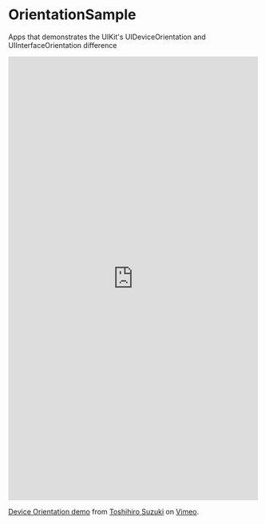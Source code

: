 # OrientationSample
Apps that demonstrates the UIKit's UIDeviceOrientation and UIInterfaceOrientation difference

<iframe src="https://player.vimeo.com/video/145256715" width="500" height="889" frameborder="0" webkitallowfullscreen mozallowfullscreen allowfullscreen></iframe> <p><a href="https://vimeo.com/145256715">Device Orientation demo</a> from <a href="https://vimeo.com/user35641571">Toshihiro Suzuki</a> on <a href="https://vimeo.com">Vimeo</a>.</p>
